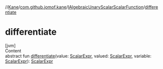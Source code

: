 //[Kane](../../index.md)/[com.github.jomof.kane](../index.md)/[IAlgebraicUnaryScalarScalarFunction](index.md)/[differentiate](differentiate.md)



# differentiate  
[jvm]  
Content  
abstract fun [differentiate](differentiate.md)(value: [ScalarExpr](../-scalar-expr/index.md), valued: [ScalarExpr](../-scalar-expr/index.md), variable: [ScalarExpr](../-scalar-expr/index.md)): [ScalarExpr](../-scalar-expr/index.md)  



